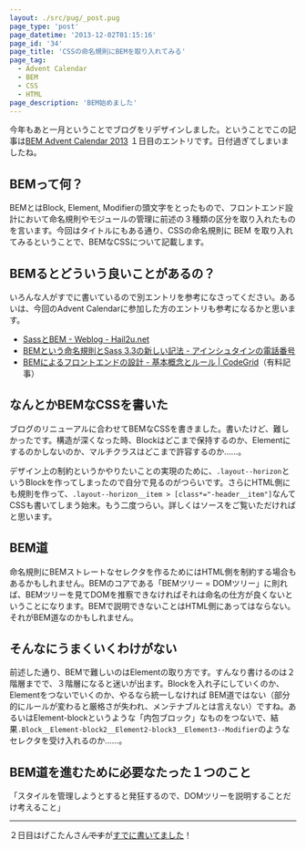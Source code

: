 ```yaml
---
layout: ./src/pug/_post.pug
page_type: 'post'
page_datetime: '2013-12-02T01:15:16'
page_id: '34'
page_title: 'CSSの命名規則にBEMを取り入れてみる'
page_tag:
  - Advent Calendar
  - BEM
  - CSS
  - HTML
page_description: 'BEM始めました'
---
```

今年もあと一月ということでブログをリデザインしました。ということでこの記事は[BEM Advent Calendar 2013](http://www.adventar.org/calendars/61) １日目のエントリです。日付過ぎてしまいましたね。

## BEMって何？

BEMとはBlock, Element, Modifierの頭文字をとったもので、フロントエンド設計において命名規則やモジュールの管理に前述の３種類の区分を取り入れたものを言います。今回はタイトルにもある通り、CSSの命名規則に BEM を取り入れてみるということで、BEMなCSSについて記載します。

## BEMるとどういう良いことがあるの？

いろんな人がすでに書いているので別エントリを参考になさってください。あるいは、今回のAdvent Calendarに参加した方のエントリも参考になるかと思います。

- [SassとBEM - Weblog - Hail2u.net](http://hail2u.net/blog/webdesign/sass-and-bem.html)
- [BEMという命名規則とSass 3.3の新しい記法 - アインシュタインの電話番号](http://blog.ruedap.com/2013/10/29/block-element-modifier)
- [BEMによるフロントエンドの設計 - 基本概念とルール | CodeGrid](https://app.codegrid.net/entry/bem-basic-1)（有料記事）

## なんとかBEMなCSSを書いた

ブログのリニューアルに合わせてBEMなCSSを書きました。書いたけど、難しかったです。構造が深くなった時、Blockはどこまで保持するのか、Elementにするのかしないのか、マルチクラスはどこまで許容するのか......。

デザイン上の制約というかやりたいことの実現のために、`.layout--horizon`というBlockを作ってしまったので自分で見るのがつらいです。さらにHTML側にも規則を作って、`.layout--horizon__item > [class*="-header__item"]`なんてCSSも書いてしまう始末。もう二度つらい。詳しくはソースをご覧いただければと思います。

## BEM道

命名規則にBEMストレートなセレクタを作るためにはHTML側を制約する場合もあるかもしれません。BEMのコアである「BEMツリー = DOMツリー」に則れば、BEMツリーを見てDOMを推察できなければそれは命名の仕方が良くないということになります。BEMで説明できないことはHTML側にあってはならない。それがBEM道なのかもしれません。

## そんなにうまくいくわけがない

前述した通り、BEMで難しいのはElementの取り方です。すんなり書けるのは２階層までで、３階層になると迷いが出ます。Blockを入れ子にしていくのか、Elementをつないでいくのか、やるなら統一しなければ BEM道ではない（部分的にルールが変わると厳格さが失われ、メンテナブルとは言えない）ですね。あるいはElement-blockというような「内包ブロック」なものをつないで、結果`.Block__Element-block2__Element2-block3__Element3--Modifier`のようなセレクタを受け入れるのか......。

## BEM道を進むために必要なたった１つのこと

「スタイルを管理しようとすると発狂するので、DOMツリーを説明することだけ考えること」

---

２日目はげこたんさん<del>です</del>が[すでに書いてました](http://geckotang.tumblr.com/post/68662389684/bem)！
